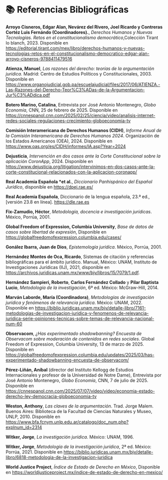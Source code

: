 # 📚 Referencias Bibliográficas

**Arroyo Cisneros, Edgar Alan, Nevárez del Rivero, Joel Ricardo y Contreras Cortéz Luis Fernándo (Coordinadores).**, *Derechos Humanos y Nuevas Tecnologías. Retos en el constitucionalismo democrático*,Colección Tirant lo blanch, 2023. Disponible en https://editorial.tirant.com/mex/libro/derechos-humanos-y-nuevas-tecnologias-retos-en-el-constitucionalismo-democratico-edgar-alan-arroyo-cisneros-9788411479516

**Atienza, Manuel**, *Las razones del derecho: teorías de la argumentación jurídica*. Madrid: Centro de Estudios Políticos y Constitucionales, 2003. Disponible en https://www.organojudicial.gob.pa/escuelajudicial/files/2017/06/ATIENZA.-Las-Razones-del-Derecho-Teor%C3%ADas-de-la-Argumentacion-Jur%C3%ADdica.pdf

**Botero Marino, Catalina**, Entrevista por José Antonio Montenegro, *Globo Economía*, CNN, 25 de febrero de 2025. Disponible en https://cnnespanol.cnn.com/2025/02/25/ciencia/video/analisis-internet-redes-sociales-regulaciones-crecimiento-globoeconomia-tv

**Comisión Interamericana de Derechos Humanos (CIDH)**, *Informe Anual de la Comisión Interamericana de Derechos Humanos 2024*. Organización de los Estados Americanos (OEA), 2024. Disponible en https://www.oas.org/es/CIDH/informes/IA.asp?Year=2024

**Dejusticia**, *Intervención en dos casos ante la Corte Constitucional sobre la aplicación CoronApp*, 2024. Disponible en https://www.dejusticia.org/litigation/intervinimos-en-dos-casos-ante-la-corte-constitucional-relacionados-con-la-aplicacion-coronapp/

**Real Academia Española *et al.**, *Diccionario Panhispánico del Español Jurídico*, disponible en https://dpej.rae.es/

**Real Academia Española**, Diccionario de la lengua española, 23.ª ed., [versión 23.8 en línea]. https://dle.rae.es

**Fix-Zamudio, Héctor**, *Metodología, docencia e investigación jurídicas*. México, Porrúa, 2001.

**Global Freedom of Expression, Columbia University**, *Base de datos de casos sobre libertad de expresión*, Disponible en https://globalfreedomofexpression.columbia.edu/cases/

**Gonález Ibarra, Juan de Dios**, *Epistemología jurídica*. México, Porrúa, 2001.

**Hernández Montes de Oca, Ricardo**, Sistemas de citación y referencias bibliográficas para el ámbito jurídico. Manual, México: UNAM, Instituto de Investigaciones Jurídicas (IIJ), 2021, disponible en https://archivos.juridicas.unam.mx/www/bjv/libros/15/7079/1.pdf.

**Hernández Sampieri, Roberto**, **Carlos Fernández Collado** y **Pilar Baptista Lucio**, *Metodología de la investigación*, 6ª ed. México: McGraw-Hill, 2014.

**Marván Laborde, María (Coordinadora)**, *Metodologías de investigación jurídica y fenómenos de relevancia jurídica*. México: UNAM, 2022. Disponible en https://biblio.juridicas.unam.mx/bjv/detalle-libro/7161-metodologias-de-investigacion-juridica-y-fenomenos-de-relevancia-juridica-serie-opiniones-tecnicas-sobre-temas-de-relevancia-nacional-num-60

**Observacom**, *¿Has experimentado shadowbanning? Encuesta de Observacom sobre moderación de contenidos en redes sociales*. Global Freedom of Expression, Columbia University, 13 de marzo de 2025. Disponible en https://globalfreedomofexpression.columbia.edu/updates/2025/03/has-experimentado-shadowbanning-encuesta-de-observacom/

**Pérez-Liñán, Aníbal** (director del Instituto Kellogg de Estudios Internacionales y profesor de la Universidad de Notre Dame), Entrevista por José Antonio Montenegro, *Globo Economía*, CNN, 7 de julio de 2025. Disponible en https://cnnespanol.cnn.com/2025/07/07/video/video/economia-estado-derecho-ley-democracia-globoeconomia-tv

**Weston, Anthony**, *Las claves de la argumentación*. Trad. Jorge Malem. Buenos Aires: Biblioteca de la Facultad de Ciencias Naturales y Museo, UNLP, 2010. Disponible en https://www.bfa.fcnym.unlp.edu.ar/catalogo/doc_num.php?explnum_id=2314

**Witker, Jorge**, *La investigación jurídica*. México: UNAM, 1996.

**Witker, Jorge**, *Metodología de la investigación jurídica*, 2ª ed. México: Porrúa, 2021. Disponible en https://biblio.juridicas.unam.mx/bjv/detalle-libro/6818-metodologia-de-la-investigacion-juridica

**World Justice Project**, *Índice de Estado de Derecho en México*, Disponible en https://worldjusticeproject.mx/indice-de-estado-de-derecho-en-mexico/
